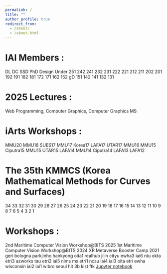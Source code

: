```yaml
---
permalink: /
title: ""
author_profile: true
redirect_from: 
  - /about/
  - /about.html
---
```


IAI Members : 
======
DL DC SSD PhD Design Under
251 242 241 232 231 222 221 212 211 202 201 192 191
182 181 172 171 162 152 gD 151 142 141 132 131

2025 Lectures : 
======
Web Programming, Computer Graphics, Computer Graphics MS 

iArts Workshops : 
======
MMU20 MMU18 SUES17 MMU17 Korea17 LAFA17 UTAR17 MMU16 MMU15 Ciputra15 MMU15 UTAR15 LAFA14 MMU14 Ciputra14 LAFA13 LAFA12

The 35th KMMCS (Korea Mathematical Methods for Curves and Surfaces)
======
34 33 32 31 30 29 28 27 26 25 24 23 22 21 20
19 18 17 16 15 14 13 12 11 10 9 8 7 6 5 4 3 2 1

Workshops : 
======
2nd Maritime Computer Vision Workshop@BITS 2025
1st Maritime Computer Vision Workshop@BITS 2024
XR Metaverse Booster Camp 2021 
geri bologna parkjinho hankyong oita1 realhub jilin cityu ewha3 iai6 ntu okta etri3 azworks tau etri2 
iai5 nims ms etri1 ncsu iai4 iai3 oita etri ewha wisconsin iai2 iai1 wibro seoul hit 3b kist ftk
[Jupyter notebook](https://github.com/academicpages/academicpages.github.io/blob/master/talkmap.ipynb)



